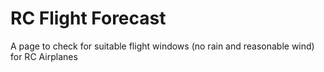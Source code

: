 # RC Flight Forecast
A page to check for suitable flight windows (no rain and reasonable wind) for RC Airplanes
